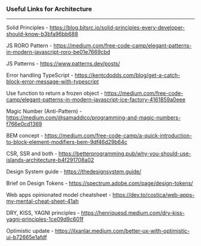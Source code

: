 ### Useful Links for Architecture
---

Solid Principles - https://blog.bitsrc.io/solid-principles-every-developer-should-know-b3bfa96bb688

JS RORO Pattern - https://medium.com/free-code-camp/elegant-patterns-in-modern-javascript-roro-be01e7669cbd

JS Patterns - https://www.patterns.dev/posts/

Error handling TypeScript - https://kentcdodds.com/blog/get-a-catch-block-error-message-with-typescript

Use function to return a frozen object - https://medium.com/free-code-camp/elegant-patterns-in-modern-javascript-ice-factory-4161859a0eee

Magic Number (Anti-Pattern) - https://medium.com/@samaddico/programming-and-magic-numbers-f766e0cd1369

BEM concept - https://medium.com/free-code-camp/a-quick-introduction-to-block-element-modifiers-bem-9df46d29b64c

CSR, SSR and both - https://betterprogramming.pub/why-you-should-use-islands-architecture-b4f291708a02

Design System guide - https://thedesignsystem.guide/

Brief on Design Tokens - https://spectrum.adobe.com/page/design-tokens/

Web apps opinionated model cheatsheet - https://dev.to/costica/web-apps-my-mental-cheat-sheet-41ah

DRY, KISS, YAGNI principles - https://henriquesd.medium.com/dry-kiss-yagni-principles-1ce09d9c601f

Optimistic update - https://ilxanlar.medium.com/better-ux-with-optimistic-ui-b72665e1afdf
